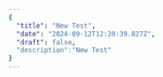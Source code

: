 ```yaml
---
{
  "title": "New Test",
  "date": "2024-09-12T12:20:39.827Z",
  "draft": false,
  "description":"New Test"
}
---
```

        